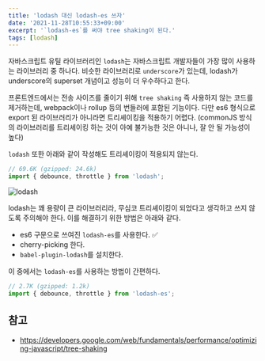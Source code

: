 ```yaml
---
title: 'lodash 대신 lodash-es 쓰자'
date: '2021-11-28T10:55:33+09:00'
excerpt: '`lodash-es`를 써야 tree shaking이 된다.'
tags: [lodash]
---
```


자바스크립트 유틸 라이브러리인 `lodash`는 자바스크립트 개발자들이 가장 많이 사용하는 라이브러리 중 하나다. 비슷한 라이브러리로 `underscore`가 있는데, lodash가 underscore의 superset 개념이고 성능이 더 우수하다고 한다.

프론트엔드에서는 전송 사이즈를 줄이기 위해 `tree shaking` 즉 사용하지 않는 코드를 제거하는데, webpack이나 rollup 등의 번들러에 포함된 기능이다. 다만 es6 형식으로 export 된 라이브러리가 아니라면 트리셰이킹을 적용하기 어렵다. (commonJS 방식의 라이브러리를 트리셰이킹 하는 것이 아예 불가능한 것은 아니나, 잘 안 될 가능성이 높다)

`lodash` 또한 아래와 같이 작성해도 트리셰이킹이 적용되지 않는다.

```ts
// 69.6K (gzipped: 24.6k)
import { debounce, throttle } from 'lodash';
```

![lodash](~/assets/lodash.png)

lodash는 꽤 용량이 큰 라이브러리라, 무심코 트리셰이킹이 되었다고 생각하고 쓰지 않도록 주의해야 한다. 이를 해결하기 위한 방법은 아래와 같다.

- es6 구문으로 쓰여진 `lodash-es`를 사용한다. ✅
- cherry-picking 한다.
- `babel-plugin-lodash`를 설치한다.

이 중에서는 `lodash-es`를 사용하는 방법이 간편하다.

```ts
// 2.7K (gzipped: 1.2k)
import { debounce, throttle } from 'lodash-es';
```

## 참고

- https://developers.google.com/web/fundamentals/performance/optimizing-javascript/tree-shaking
